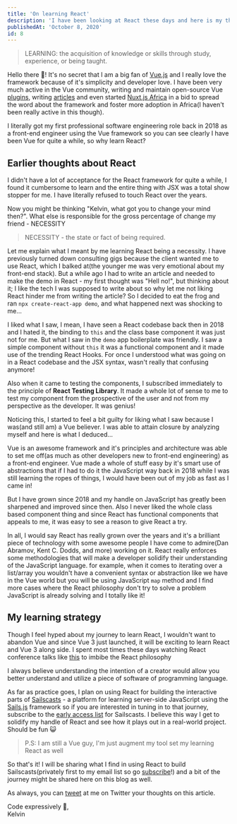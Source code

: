 ```yaml
---
title: 'On learning React'
description: 'I have been looking at React these days and here is my thought'
publishedAt: 'October 8, 2020'
id: 8
---
```


> LEARNING: the acquisition of knowledge or skills through study, experience, or being taught.

Hello there 👋! It's no secret that I am a big fan of [Vue.js](https://vuejs.org) and I really love the framework because of it's simplicity and developer love. I have been very much active in the Vue community, writing and maintain open-source Vue [plugins](https://www.npmjs.com/package/vue-cli-plugin-chakra-ui), writing [articles](https://www.smashingmagazine.com/2020/07/accessible-front-end-application-chakra-ui-nuxtjs/) and even started [Nuxt.js Africa](https://twitter.com/nuxtjs_africa) in a bid to spread the word about the framework and foster more adoption in Africa(I haven't been really active in this though).

I literally got my first professional software engineering role back in 2018 as a front-end engineer using the Vue framework so you can see clearly I have been Vue for quite a while, so why learn React?

## Earlier thoughts about React

I didn't have a lot of acceptance for the React framework for quite a while, I found it cumbersome to learn and the entire thing with JSX was a total show stopper for me. I have literally refused to touch React over the years.

Now you might be thinking "Kelvin, what got you to change your mind then?". What else is responsible for the gross percentage of change my friend - NECESSITY

> NECESSITY - the state or fact of being required.

Let me explain what I meant by me learning React being a necessity. I have previously turned down consulting gigs because the client wanted me to use React, which I balked at(the younger me was very emotional about my front-end stack). But a while ago I had to write an article and needed to make the demo in React - my first thought was "Hell no!", but thinking about it; I like the tech I was supposed to write about so why let me not liking React hinder me from writing the article? So I decided to eat the frog and ran `npx create-react-app demo`, and what happened next was shocking to me...

I liked what I saw, I mean, I have seen a React codebase back then in 2018 and I hated it, the binding to `this` and the class base component it was just not for me. But what I saw in the `demo` app boilerplate was friendly. I saw a simple component without `this` it was a functional component and it made use of the trending React Hooks. For once I understood what was going on in a React codebase and the JSX syntax, wasn't really that confusing anymore!

Also when it came to testing the components, I subscribed immediately to the principle of **React Testing Library**. It made a whole lot of sense to me to test my component from the prospective of the user and not from my perspective as the developer. It was genius!

Noticing this, I started to feel a bit guilty for liking what I saw because I was(and still am) a Vue believer. I was able to attain closure by analyzing myself and here is what I deduced...

Vue is an awesome framework and it's principles and architecture was able to set me off(as much as other developers new to front-end engineering) as a front-end engineer. Vue made a whole of stuff easy by it's smart use of abstractions that if I had to do it the JavaScript way back in 2018 while I was still learning the ropes of things, I would have been out of my job as fast as I came in!

But I have grown since 2018 and my handle on JavaScript has greatly been sharpened and improved since then. Also I never liked the whole class based component thing and since React has functional components that appeals to me, it was easy to see a reason to give React a try.

In all, I would say React has really grown over the years and it's a brilliant piece of technology with some awesome people I have come to admire(Dan Abramov, Kent C. Dodds, and more) working on it. React really enforces some methodologies that will make a developer solidify their understanding of the JavaScript language. for example, when it comes to iterating over a list/array you wouldn't have a convenient syntax or abstraction like we have in the Vue world but you will be using JavaScript `map` method and I find more cases where the React philosophy don't try to solve a problem JavaScript is already solving and I totally like it!

## My learning strategy

Though I feel hyped about my journey to learn React, I wouldn't want to abandon Vue and since Vue 3 just launched, it will be exciting to learn React and Vue 3 along side. I spent most times these days watching React conference talks like [this](https://www.youtube.com/watch?v=x7cQ3mrcKaY&t=36s) to imbibe the React philosophy

I always believe understanding the intention of a creator would allow you better understand and utilize a piece of software of programming language.

As far as practice goes, I plan on using React for building the interactive parts of [Sailscasts](https://sailcasts.com) - a platform for learning server-side JavaScript using the [Sails.js](https://sailsjs.com) framework so if you are interested in tuning in to that journey, subscribe to the [early access list](https://sailscasts.com) for Sailscasts. I believe this way I get to solidify my handle of React and see how it plays out in a real-world project. Should be fun 😺

> P.S: I am still a Vue guy, I'm just augment my tool set my learning React as well

So that's it! I will be sharing what I find in using React to build Sailscasts(privately first to my email list so go [subscribe](https://sailscasts.com)!) and a bit of the journey might be shared here on this blog as well.

As always, you can [tweet](https://twitter.com/dominus_kelvin) at me on Twitter your thoughts on this article.

Code expressively 🎨, <br /> Kelvin
